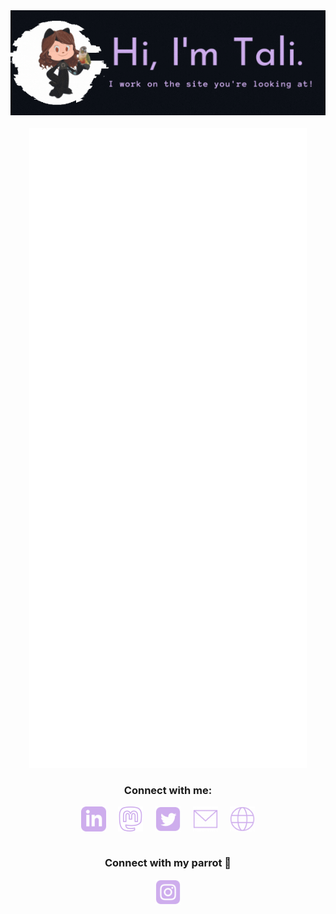 <div align="center">
    <img src="./img/talibanner.gif">
</div>
<br>

<div align="center">
    <img src="github-metrics.svg">
</div>

<h3 align="center">Connect with me:</h3>
    <div align="center" display="block">
        <a href="https://linkedin.com/in/taliherzka" target="blank"><img align="center" src="./img/iconmonstr-linkedin-3-48.png" alt="LinkedIn: www.linkedin.com/in/taliherzka" height="40" /></a>
        &nbsp&nbsp&nbsp
        <a href="https://https://hachyderm.io/@Tali" rel="me" target="blank"><img align="center" src="./img/mastodon.png" alt="Mastodon: www.twitter.com/therzka" height="40" /></a>
        &nbsp&nbsp&nbsp
        <a href="https://twitter.com/therzka" target="blank"><img align="center" src="./img/iconmonstr-twitter-3-48.png" alt="Twitter: www.twitter.com/therzka" height="40" /></a>
        &nbsp&nbsp&nbsp
        <a href="mailto:taliherzka@gmail.com"><img align="center" src="./img/iconmonstr-mail-thin-48.png" alt="email: taliherzka@gmail.com" height="40" /></a>
        &nbsp&nbsp&nbsp
        <a href="https://taliherzka.com"><img align="center" src="./img/iconmonstr-globe-thin-48.png" alt="website: thttps://taliherzka.com>" height="40" /></a>
    </div>
    <br \>
    <h3 align="center">Connect with my parrot 🦜 </h3>
        <div align="center" display="block">
            <a href="https://instagram.com/featheredmango" target="blank"><img align="center" src="./img/iconmonstr-instagram-13-48.png" alt="LinkedIn: www.instagram.com/featheredmango" height="40" /></a>
        </div>
